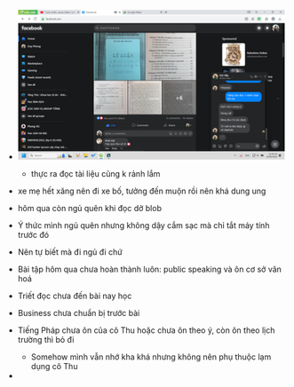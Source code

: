 - ![image.png](../assets/image_1684861170023_0.png)
	- thực ra đọc tài liệu cũng k rảnh lắm

- xe mẹ hết xăng nên đi xe bố, tưởng đến muộn rồi nên khá dung ung
- hôm qua còn ngủ quên khi đọc dở blob
- Ý thức mình ngủ quên nhưng không dậy cắm sạc mà chỉ tắt máy tính trước đó
- Nên tự biết mà đi ngủ đi chứ
- Bài tập hôm qua chưa hoàn thành luôn: public speaking và ôn cơ sở văn hoá
- Triết đọc chưa đến bài nay học
- Business chưa chuẩn bị trước bài
- Tiếng Pháp chưa ôn của cô Thu hoặc chưa ôn theo ý, còn ôn theo lịch trường thì bỏ đi
	- Somehow mình vẫn nhớ kha khá nhưng không nên phụ thuộc lạm dụng cô Thu
-